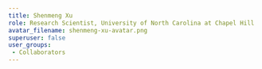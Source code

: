 ```yaml
---
title: Shenmeng Xu
role: Research Scientist, University of North Carolina at Chapel Hill
avatar_filename: shenmeng-xu-avatar.png
superuser: false
user_groups:
 - Collaborators
---
```

